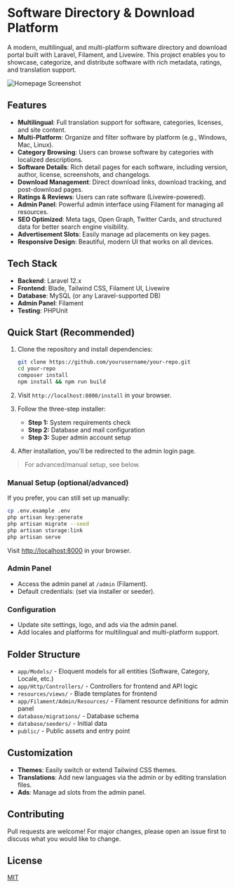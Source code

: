 # Software Directory & Download Platform

A modern, multilingual, and multi-platform software directory and download portal built with Laravel, Filament, and Livewire. This project enables you to showcase, categorize, and distribute software with rich metadata, ratings, and translation support.

![Homepage Screenshot](public/screenshots/homepage.png) <!-- (Add your own screenshot here) -->

## Features

- **Multilingual**: Full translation support for software, categories, licenses, and site content.
- **Multi-Platform**: Organize and filter software by platform (e.g., Windows, Mac, Linux).
- **Category Browsing**: Users can browse software by categories with localized descriptions.
- **Software Details**: Rich detail pages for each software, including version, author, license, screenshots, and changelogs.
- **Download Management**: Direct download links, download tracking, and post-download pages.
- **Ratings & Reviews**: Users can rate software (Livewire-powered).
- **Admin Panel**: Powerful admin interface using Filament for managing all resources.
- **SEO Optimized**: Meta tags, Open Graph, Twitter Cards, and structured data for better search engine visibility.
- **Advertisement Slots**: Easily manage ad placements on key pages.
- **Responsive Design**: Beautiful, modern UI that works on all devices.

## Tech Stack

- **Backend**: Laravel 12.x
- **Frontend**: Blade, Tailwind CSS, Filament UI, Livewire
- **Database**: MySQL (or any Laravel-supported DB)
- **Admin Panel**: Filament
- **Testing**: PHPUnit

## Quick Start (Recommended)

1. Clone the repository and install dependencies:
   ```bash
   git clone https://github.com/yourusername/your-repo.git
   cd your-repo
   composer install
   npm install && npm run build
   ```

2. Visit `http://localhost:8000/install` in your browser.

3. Follow the three-step installer:
   - **Step 1:** System requirements check
   - **Step 2:** Database and mail configuration
   - **Step 3:** Super admin account setup

4. After installation, you'll be redirected to the admin login page.

> For advanced/manual setup, see below.

### Manual Setup (optional/advanced)

If you prefer, you can still set up manually:

```bash
cp .env.example .env
php artisan key:generate
php artisan migrate --seed
php artisan storage:link
php artisan serve
```

Visit [http://localhost:8000](http://localhost:8000) in your browser.

### Admin Panel

- Access the admin panel at `/admin` (Filament).
- Default credentials: (set via installer or seeder).

### Configuration

- Update site settings, logo, and ads via the admin panel.
- Add locales and platforms for multilingual and multi-platform support.

## Folder Structure

- `app/Models/` - Eloquent models for all entities (Software, Category, Locale, etc.)
- `app/Http/Controllers/` - Controllers for frontend and API logic
- `resources/views/` - Blade templates for frontend
- `app/Filament/Admin/Resources/` - Filament resource definitions for admin panel
- `database/migrations/` - Database schema
- `database/seeders/` - Initial data
- `public/` - Public assets and entry point

## Customization

- **Themes**: Easily switch or extend Tailwind CSS themes.
- **Translations**: Add new languages via the admin or by editing translation files.
- **Ads**: Manage ad slots from the admin panel.

## Contributing

Pull requests are welcome! For major changes, please open an issue first to discuss what you would like to change.

## License

[MIT](LICENSE)
